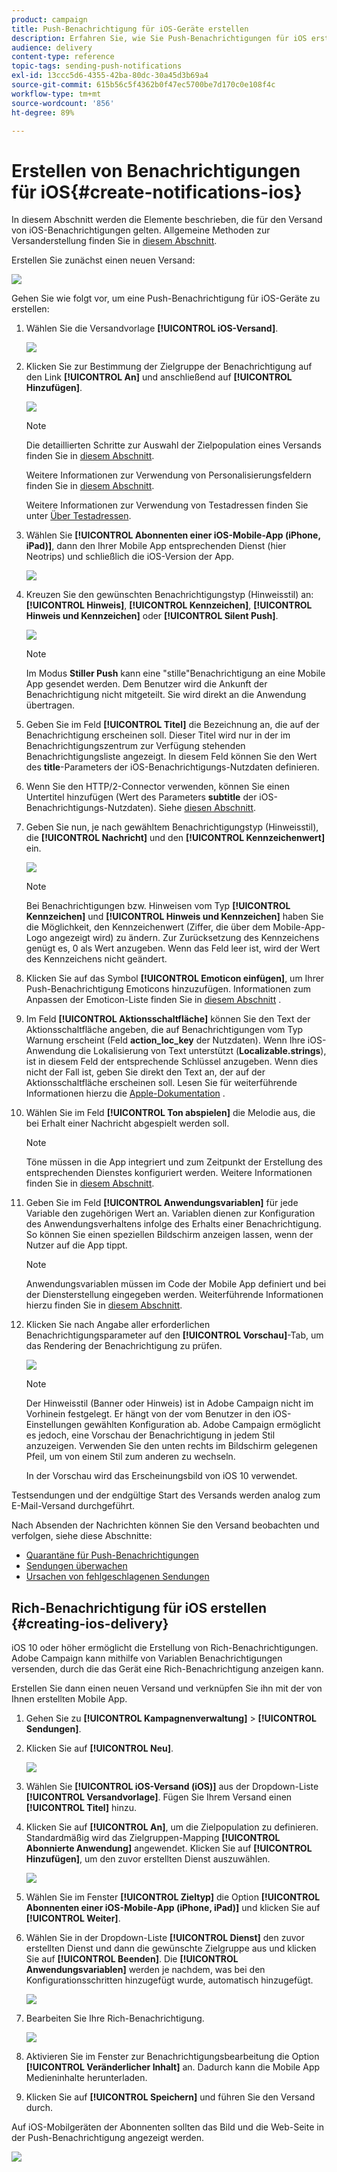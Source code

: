 ```yaml
---
product: campaign
title: Push-Benachrichtigung für iOS-Geräte erstellen
description: Erfahren Sie, wie Sie Push-Benachrichtigungen für iOS erstellen
audience: delivery
content-type: reference
topic-tags: sending-push-notifications
exl-id: 13ccc5d6-4355-42ba-80dc-30a45d3b69a4
source-git-commit: 615b56c5f4362b0f47ec5700be7d170c0e108f4c
workflow-type: tm+mt
source-wordcount: '856'
ht-degree: 89%

---
```


# Erstellen von Benachrichtigungen für iOS{#create-notifications-ios}

In diesem Abschnitt werden die Elemente beschrieben, die für den Versand von iOS-Benachrichtigungen gelten. Allgemeine Methoden zur Versanderstellung finden Sie in [diesem Abschnitt](../../delivery/using/steps-about-delivery-creation-steps.md).

Erstellen Sie zunächst einen neuen Versand:

![](assets/nmac_delivery_1.png)

Gehen Sie wie folgt vor, um eine Push-Benachrichtigung für iOS-Geräte zu erstellen:

1. Wählen Sie die Versandvorlage **[!UICONTROL iOS-Versand]**.

   ![](assets/nmac_delivery_ios_1.png)

1. Klicken Sie zur Bestimmung der Zielgruppe der Benachrichtigung auf den Link **[!UICONTROL An]** und anschließend auf **[!UICONTROL Hinzufügen]**.

   ![](assets/nmac_delivery_ios_2.png)

   >[!NOTE]
   >
   >Die detaillierten Schritte zur Auswahl der Zielpopulation eines Versands finden Sie in [diesem Abschnitt](steps-defining-the-target-population.md).
   >
   >Weitere Informationen zur Verwendung von Personalisierungsfeldern finden Sie in [diesem Abschnitt](about-personalization.md).
   >
   >Weitere Informationen zur Verwendung von Testadressen finden Sie unter [Über Testadressen](../../delivery/using/about-seed-addresses.md).

1. Wählen Sie **[!UICONTROL Abonnenten einer iOS-Mobile-App (iPhone, iPad)]**, dann den Ihrer Mobile App entsprechenden Dienst (hier Neotrips) und schließlich die iOS-Version der App.

   ![](assets/nmac_delivery_ios_3.png)

1. Kreuzen Sie den gewünschten Benachrichtigungstyp (Hinweisstil) an: **[!UICONTROL Hinweis]**, **[!UICONTROL Kennzeichen]**, **[!UICONTROL Hinweis und Kennzeichen]** oder **[!UICONTROL Silent Push]**.

   ![](assets/nmac_delivery_ios_4.png)

   >[!NOTE]
   >
   >Im Modus **Stiller Push** kann eine &quot;stille&quot;Benachrichtigung an eine Mobile App gesendet werden. Dem Benutzer wird die Ankunft der Benachrichtigung nicht mitgeteilt. Sie wird direkt an die Anwendung übertragen.

1. Geben Sie im Feld **[!UICONTROL Titel]** die Bezeichnung an, die auf der Benachrichtigung erscheinen soll. Dieser Titel wird nur in der im Benachrichtigungszentrum zur Verfügung stehenden Benachrichtigungsliste angezeigt. In diesem Feld können Sie den Wert des **title**-Parameters der iOS-Benachrichtigungs-Nutzdaten definieren.

1. Wenn Sie den HTTP/2-Connector verwenden, können Sie einen Untertitel hinzufügen (Wert des Parameters **subtitle** der iOS-Benachrichtigungs-Nutzdaten). Siehe [diesen Abschnitt](configuring-the-mobile-application.md).

1. Geben Sie nun, je nach gewähltem Benachrichtigungstyp (Hinweisstil), die **[!UICONTROL Nachricht]** und den **[!UICONTROL Kennzeichenwert]** ein.

   ![](assets/nmac_delivery_ios_5.png)

   >[!NOTE]
   >
   >Bei Benachrichtigungen bzw. Hinweisen vom Typ **[!UICONTROL Kennzeichen]** und **[!UICONTROL Hinweis und Kennzeichen]** haben Sie die Möglichkeit, den Kennzeichenwert (Ziffer, die über dem Mobile-App-Logo angezeigt wird) zu ändern. Zur Zurücksetzung des Kennzeichens genügt es, 0 als Wert anzugeben. Wenn das Feld leer ist, wird der Wert des Kennzeichens nicht geändert.

1. Klicken Sie auf das Symbol **[!UICONTROL Emoticon einfügen]**, um Ihrer Push-Benachrichtigung Emoticons hinzuzufügen. Informationen zum Anpassen der Emoticon-Liste finden Sie in [diesem Abschnitt](../../delivery/using/customizing-emoticon-list.md) .

1. Im Feld **[!UICONTROL Aktionsschaltfläche]** können Sie den Text der Aktionsschaltfläche angeben, die auf Benachrichtigungen vom Typ Warnung erscheint (Feld **action_loc_key** der Nutzdaten). Wenn Ihre iOS-Anwendung die Lokalisierung von Text unterstützt (**Localizable.strings**), ist in diesem Feld der entsprechende Schlüssel anzugeben. Wenn dies nicht der Fall ist, geben Sie direkt den Text an, der auf der Aktionsschaltfläche erscheinen soll. Lesen Sie für weiterführende Informationen hierzu die [Apple-Dokumentation](https://developer.apple.com/library/archive/documentation/NetworkingInternet/Conceptual/RemoteNotificationsPG/CreatingtheNotificationPayload.html#//apple_ref/doc/uid/TP40008194-CH10-SW1) .
1. Wählen Sie im Feld **[!UICONTROL Ton abspielen]** die Melodie aus, die bei Erhalt einer Nachricht abgespielt werden soll.

   >[!NOTE]
   >
   >Töne müssen in die App integriert und zum Zeitpunkt der Erstellung des entsprechenden Dienstes konfiguriert werden. Weitere Informationen finden Sie in [diesem Abschnitt](configuring-the-mobile-application.md#configuring-external-account-ios).

1. Geben Sie im Feld **[!UICONTROL Anwendungsvariablen]** für jede Variable den zugehörigen Wert an. Variablen dienen zur Konfiguration des Anwendungsverhaltens infolge des Erhalts einer Benachrichtigung. So können Sie einen speziellen Bildschirm anzeigen lassen, wenn der Nutzer auf die App tippt.

   >[!NOTE]
   >
   >Anwendungsvariablen müssen im Code der Mobile App definiert und bei der Diensterstellung eingegeben werden. Weiterführende Informationen hierzu finden Sie in [diesem Abschnitt](configuring-the-mobile-application.md).

1. Klicken Sie nach Angabe aller erforderlichen Benachrichtigungsparameter auf den **[!UICONTROL Vorschau]**-Tab, um das Rendering der Benachrichtigung zu prüfen.

   ![](assets/nmac_intro_2.png)

   >[!NOTE]
   >
   >Der Hinweisstil (Banner oder Hinweis) ist in Adobe Campaign nicht im Vorhinein festgelegt. Er hängt von der vom Benutzer in den iOS-Einstellungen gewählten Konfiguration ab. Adobe Campaign ermöglicht es jedoch, eine Vorschau der Benachrichtigung in jedem Stil anzuzeigen. Verwenden Sie den unten rechts im Bildschirm gelegenen Pfeil, um von einem Stil zum anderen zu wechseln.
   >
   >In der Vorschau wird das Erscheinungsbild von iOS 10 verwendet.

Testsendungen und der endgültige Start des Versands werden analog zum E-Mail-Versand durchgeführt.

Nach Absenden der Nachrichten können Sie den Versand beobachten und verfolgen, siehe diese Abschnitte:

* [Quarantäne für Push-Benachrichtigungen](../../delivery/using/understanding-quarantine-management.md#push-notification-quarantines)
* [Sendungen überwachen](../../delivery/using/about-delivery-monitoring.md)
* [Ursachen von fehlgeschlagenen Sendungen](../../delivery/using/understanding-delivery-failures.md)


## Rich-Benachrichtigung für iOS erstellen {#creating-ios-delivery}

iOS 10 oder höher ermöglicht die Erstellung von Rich-Benachrichtigungen. Adobe Campaign kann mithilfe von Variablen Benachrichtigungen versenden, durch die das Gerät eine Rich-Benachrichtigung anzeigen kann.

Erstellen Sie dann einen neuen Versand und verknüpfen Sie ihn mit der von Ihnen erstellten Mobile App.

1. Gehen Sie zu **[!UICONTROL Kampagnenverwaltung]** > **[!UICONTROL Sendungen]**.

1. Klicken Sie auf **[!UICONTROL Neu]**.

   ![](assets/nmac_android_3.png)

1. Wählen Sie **[!UICONTROL iOS-Versand (iOS)]** aus der Dropdown-Liste **[!UICONTROL Versandvorlage]**. Fügen Sie Ihrem Versand einen **[!UICONTROL Titel]** hinzu.

1. Klicken Sie auf **[!UICONTROL An]**, um die Zielpopulation zu definieren. Standardmäßig wird das Zielgruppen-Mapping **[!UICONTROL Abonnierte Anwendung]** angewendet. Klicken Sie auf **[!UICONTROL Hinzufügen]**, um den zuvor erstellten Dienst auszuwählen.

   ![](assets/nmac_ios_9.png)

1. Wählen Sie im Fenster **[!UICONTROL Zieltyp]** die Option **[!UICONTROL Abonnenten einer iOS-Mobile-App (iPhone, iPad)]** und klicken Sie auf **[!UICONTROL Weiter]**.

1. Wählen Sie in der Dropdown-Liste **[!UICONTROL Dienst]** den zuvor erstellten Dienst und dann die gewünschte Zielgruppe aus und klicken Sie auf **[!UICONTROL Beenden]**.
Die **[!UICONTROL Anwendungsvariablen]** werden je nachdem, was bei den Konfigurationsschritten hinzugefügt wurde, automatisch hinzugefügt.

   ![](assets/nmac_ios_6.png)

1. Bearbeiten Sie Ihre Rich-Benachrichtigung.

   ![](assets/nmac_ios_7.png)

1. Aktivieren Sie im Fenster zur Benachrichtigungsbearbeitung die Option **[!UICONTROL Veränderlicher Inhalt]** an. Dadurch kann die Mobile App Medieninhalte herunterladen.

1. Klicken Sie auf **[!UICONTROL Speichern]** und führen Sie den Versand durch.

Auf iOS-Mobilgeräten der Abonnenten sollten das Bild und die Web-Seite in der Push-Benachrichtigung angezeigt werden.

![](assets/nmac_ios_8.png)
